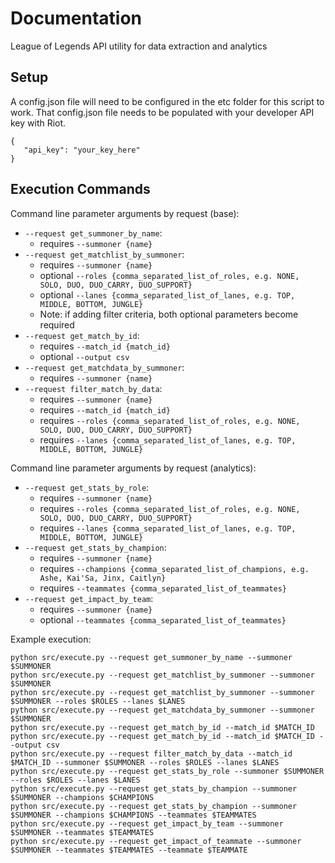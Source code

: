 # Documentation
League of Legends API utility for data extraction and analytics

## Setup
A config.json file will need to be configured in the etc folder for this script to work. That config.json file needs
to be populated with your developer API key with Riot.

```
{
   "api_key": "your_key_here"
}
```

## Execution Commands
Command line parameter arguments by request (base):
* `--request get_summoner_by_name`:
    * requires `--summoner {name}`
* `--request get_matchlist_by_summoner`:
    * requires `--summoner {name}`
    * optional `--roles {comma_separated_list_of_roles, e.g. NONE, SOLO, DUO, DUO_CARRY, DUO_SUPPORT}`
    * optional `--lanes {comma_separated_list_of_lanes, e.g. TOP, MIDDLE, BOTTOM, JUNGLE}`
    * Note: if adding filter criteria, both optional parameters become required
* `--request get_match_by_id`:
    * requires `--match_id {match_id}`
    * optional `--output csv`
* `--request get_matchdata_by_summoner`:
    * requires `--summoner {name}`
* `--request filter_match_by_data`:
    * requires `--summoner {name}`
    * requires `--match_id {match_id}`
    * requires `--roles {comma_separated_list_of_roles, e.g. NONE, SOLO, DUO, DUO_CARRY, DUO_SUPPORT}`
    * requires `--lanes {comma_separated_list_of_lanes, e.g. TOP, MIDDLE, BOTTOM, JUNGLE}`

Command line parameter arguments by request (analytics):
* `--request get_stats_by_role`:
    * requires `--summoner {name}`
    * requires `--roles {comma_separated_list_of_roles, e.g. NONE, SOLO, DUO, DUO_CARRY, DUO_SUPPORT}`
    * requires `--lanes {comma_separated_list_of_lanes, e.g. TOP, MIDDLE, BOTTOM, JUNGLE}`
* `--request get_stats_by_champion`:
    * requires `--summoner {name}`
    * requires `--champions {comma_separated_list_of_champions, e.g. Ashe, Kai'Sa, Jinx, Caitlyn}`
    * requires `--teammates {comma_separated_list_of_teammates}`
* `--request get_impact_by_team`:
    * requires `--summoner {name}`
    * optional `--teammates {comma_separated_list_of_teammates}`


Example execution:
```
python src/execute.py --request get_summoner_by_name --summoner $SUMMONER
python src/execute.py --request get_matchlist_by_summoner --summoner $SUMMONER
python src/execute.py --request get_matchlist_by_summoner --summoner $SUMMONER --roles $ROLES --lanes $LANES
python src/execute.py --request get_matchdata_by_summoner --summoner $SUMMONER
python src/execute.py --request get_match_by_id --match_id $MATCH_ID
python src/execute.py --request get_match_by_id --match_id $MATCH_ID --output csv
python src/execute.py --request filter_match_by_data --match_id $MATCH_ID --summoner $SUMMONER --roles $ROLES --lanes $LANES
python src/execute.py --request get_stats_by_role --summoner $SUMMONER --roles $ROLES --lanes $LANES
python src/execute.py --request get_stats_by_champion --summoner $SUMMONER --champions $CHAMPIONS
python src/execute.py --request get_stats_by_champion --summoner $SUMMONER --champions $CHAMPIONS --teammates $TEAMMATES
python src/execute.py --request get_impact_by_team --summoner $SUMMONER --teammates $TEAMMATES
python src/execute.py --request get_impact_of_teammate --summoner $SUMMONER --teammates $TEAMMATES --teammate $TEAMMATE
```
